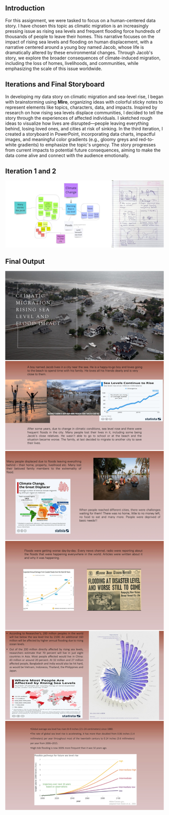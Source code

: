 ## Introduction
For this assignment, we were tasked to focus on a human-centered data story. I have chosen this topic as climatic migration is an increasingly pressing issue as 
rising sea levels and frequent flooding force hundreds of thousands of people to leave their homes. This narrative focuses on the impact of rising sea levels and 
flooding on human displacement, with a narrative centered around a young boy named Jacob, whose life is dramatically altered by these environmental changes. Through 
Jacob's story, we explore the broader consequences of climate-induced migration, including the loss of homes, livelihoods, and communities, while emphasizing the 
scale of this issue worldwide.

## Iterations and Final Storyboard
In developing my data story on climatic migration and sea-level rise, I began with brainstorming using **Miro**, organizing ideas with colorful sticky notes to represent elements like topics, characters, data, and impacts. Inspired by research on how rising sea levels displace communities, I decided to tell the story through the experiences of affected individuals. I sketched rough ideas to visualize how lives are disrupted—people leaving everything behind, losing loved ones, and cities at risk of sinking. In the third iteration, I created a storyboard in PowerPoint, incorporating data charts, impactful images, and meaningful color gradients (e.g., gloomy greys and red-to-white gradients) to emphasize the topic's urgency. The story progresses from current impacts to potential future consequences, aiming to make the data come alive and connect with the audience emotionally.

## Iteration 1 and 2
![Iteration 1](assests/img/Storyboard_it_1&2.jpg)

## Final Output
![Image1](assests/img/ClimaticMigration-1.jpg)
![Image2](/assests/img/ClimaticMigration-2.jpg)
![Image3](/assests/img/ClimaticMigration-3.jpg)
![Image4](/assests/img/ClimaticMigration-4.jpg)
![Image5](/assests/img/ClimaticMigration-5.jpg)
![Image6](/assests/img/ClimaticMigration-6.jpg)
